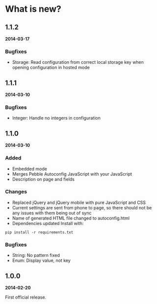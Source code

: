 # What is new? #

## 1.1.2 ##
**2014-03-17**
### Bugfixes ###
  * Storage: Read configuration from correct local storage key when opening configuration in hosted mode

## 1.1.1 ##
**2014-03-10**

### Bugfixes ###
  * Integer: Handle no integers in configuration

## 1.1.0 ##
**2014-03-10**

### Added ###
  * Embedded mode
  * Merges Pebble Autoconfig JavaScript with your JavaScript
  * Description on page and fields

### Changes ###
  * Replaced jQuery and jQuery mobile with pure JavaScript and CSS
  * Current settings are sent from phone to page, so there should not be any issues with them being out of sync
  * Name of generated HTML file changed to autoconfig.html
  * Dependencies updated
Install with:
```
pip install -r requirements.txt
```

### Bugfixes ###
  * String: No pattern fixed
  * Enum: Display value, not key

## 1.0.0 ##
**2014-02-20**

First official release.